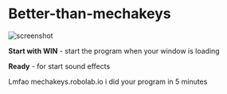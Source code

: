# Better-than-mechakeys

![screenshot](https://i.gyazo.com/1a7e0a98e8ce926f3be10ab09109ac88.png)

**Start with WIN** - start the program when your window is loading

**Ready** - for start sound effects

Lmfao mechakeys.robolab.io i did your program in 5 minutes
